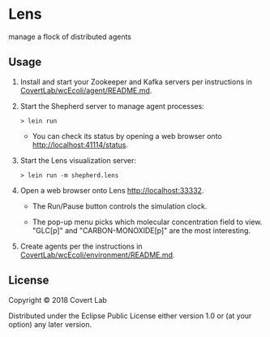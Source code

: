 # Lens

manage a flock of distributed agents

## Usage

1. Install and start your Zookeeper and Kafka servers per instructions in [CovertLab/wcEcoli/agent/README.md](https://github.com/CovertLab/wcEcoli/tree/master/agent/README.md).

2. Start the Shepherd server to manage agent processes:

   `> lein run`

   * You can check its status by opening a web browser onto [http://localhost:41114/status](http://localhost:41114/status).

3. Start the Lens visualization server:

   `> lein run -m shepherd.lens`

4. Open a web browser onto Lens [http://localhost:33332](http://localhost:33332).

   * The Run/Pause button controls the simulation clock.

   * The pop-up menu picks which molecular concentration field to view. "GLC[p]" and "CARBON-MONOXIDE[p]" are the most interesting.

5. Create agents per the instructions in [CovertLab/wcEcoli/environment/README.md](https://github.com/CovertLab/wcEcoli/tree/master/environment/README.md).


## License

Copyright © 2018 Covert Lab

Distributed under the Eclipse Public License either version 1.0 or (at
your option) any later version.

